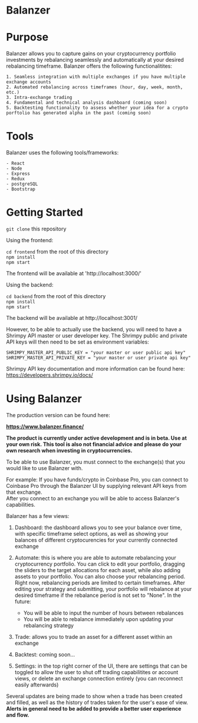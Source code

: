 # Balanzer

# Purpose

Balanzer allows you to capture gains on your cryptocurrency portfolio investments by rebalancing seamlessly and automatically at your desired rebalancing timeframe. Balanzer offers the following functionalitites:

    1. Seamless integration with multiple exchanges if you have multiple exchange accounts
    2. Automated rebalancing across timeframes (hour, day, week, month, etc.)
    3. Intra-exchange trading
    4. Fundamental and technical analysis dashboard (coming soon)
    5. Backtesting functionality to assess whether your idea for a crypto porftolio has generated alpha in the past (coming soon)

# Tools

Balanzer uses the following tools/frameworks:

    - React
    - Node
    - Express
    - Redux
    - postgreSQL
    - Bootstrap

# Getting Started

`git clone` this repository

Using the frontend:

`cd frontend` from the root of this directory  
`npm install`  
`npm start`

The frontend will be available at 'http://localhost:3000/'

Using the backend:

`cd backend` from the root of this directory  
`npm install`  
`npm start`

The backend will be available at http://localhost:3001/

However, to be able to actually use the backend, you will need to have a Shrimpy API master or user developer key.
The Shrimpy public and private API keys will then need to be set as environment variables:

`SHRIMPY_MASTER_API_PUBLIC_KEY = "your master or user public api key"`  
`SHRIMPY_MASTER_API_PRIVATE_KEY = "your master or user private api key"`

Shrimpy API key documentation and more information can be found here: https://developers.shrimpy.io/docs/

# Using Balanzer

The production version can be found here:

**https://www.balanzer.finance/**

**The product is currently under active development and is in beta. Use at your own risk. This tool is also not financial advice and please do your own research when investing in cryptocurrencies.**

To be able to use Balanzer, you must connect to the exchange(s) that you would like to use Balanzer with.

For example:
If you have funds/crypto in Coinbase Pro, you can connect to Coinbase Pro through the Balanzer UI by supplying relevant API keys from that exchange.  
After you connect to an exchange you will be able to access Balanzer's capabilities.

Balanzer has a few views:

1. Dashboard: the dashboard allows you to see your balance over time, with specific timeframe select options, as well as showing your balances of different cryptocurencies for your currently connected exchange

2. Automate: this is where you are able to automate rebalancing your cryptocurrency portfolio. You can click to edit your portfolio, dragging the sliders to the target allocations for each asset, while also adding assets to your portfolio. You can also choose your rebalancing period. Right now, rebalancing periods are limited to certain timeframes. After editing your strategy and submitting, your portfolio will rebalance at your desired timeframe if the rebalance period is not set to "None". In the future:

   - You will be able to input the number of hours between rebalances
   - You will be able to rebalance immediately upon updating your rebalancing strategy

3. Trade: allows you to trade an asset for a different asset within an exchange

4. Backtest: coming soon...

5. Settings: in the top right corner of the UI, there are settings that can be toggled to allow the user to shut off trading capabilitites or account views, or delete an exchange connection entirely (you can reconnect easily afterwards)

Several updates are being made to show when a trade has been created and filled, as well as the history of trades taken for the user's ease of view.
**Alerts in general need to be added to provide a better user experience and flow.**

